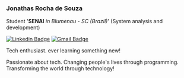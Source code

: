 ### Jonathas Rocha de Souza

Student '**SENAI** *in Blumenau - SC (Brazil)*' (System analysis and development)

[![Linkedin Badge](https://img.shields.io/badge/-jonathasrochadesouza-000000?style=flat-square&logo=Linkedin&logoColor=white&link=https://www.linkedin.com/in/fernando-graciano-767652174/)](https://www.linkedin.com/in/jonathasrochadesouza/) 
[![Gmail Badge](https://img.shields.io/badge/-jonathasrochadesouza@gmail.com-000000?style=flat-square&logo=Gmail&logoColor=white&link=mailto:jonathasrochadesouza@gmail.com)](mailto:jonathasrochadesouza@gmail.com)

Tech enthusiast. ever learning something new!

Passionate about tech. Changing people's lives through programming. Transforming the world through technology!
